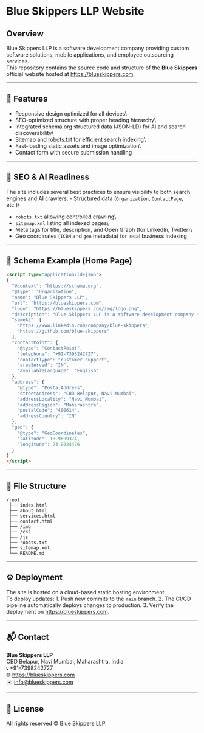 # Blue Skippers LLP Website

## Overview

Blue Skippers LLP is a software development company providing custom
software solutions, mobile applications, and employee outsourcing
services.\
This repository contains the source code and structure of the **Blue
Skippers** official website hosted at <https://blueskippers.com>.

------------------------------------------------------------------------

## 🧩 Features

-   Responsive design optimized for all devices\
-   SEO-optimized structure with proper heading hierarchy\
-   Integrated schema.org structured data (JSON-LD) for AI and search
    discoverability\
-   Sitemap and robots.txt for efficient search indexing\
-   Fast-loading static assets and image optimization\
-   Contact form with secure submission handling

------------------------------------------------------------------------

## 🧠 SEO & AI Readiness

The site includes several best practices to ensure visibility to both
search engines and AI crawlers: - Structured data (`Organization`,
`ContactPage`, etc.)\
- `robots.txt` allowing controlled crawling\
- `sitemap.xml` listing all indexed pages\
- Meta tags for title, description, and Open Graph (for LinkedIn,
Twitter)\
- Geo coordinates (`ICBM` and `geo` metadata) for local business
indexing

------------------------------------------------------------------------

## 📄 Schema Example (Home Page)

``` html
<script type="application/ld+json">
{
  "@context": "https://schema.org",
  "@type": "Organization",
  "name": "Blue Skippers LLP",
  "url": "https://blueskippers.com",
  "logo": "https://blueskippers.com/img/logo.png",
  "description": "Blue Skippers LLP is a software development company specializing in custom software, mobile apps, and employee outsourcing.",
  "sameAs": [
    "https://www.linkedin.com/company/blue-skippers",
    "https://github.com/blue-skippers"
  ],
  "contactPoint": {
    "@type": "ContactPoint",
    "telephone": "+91-7398242727",
    "contactType": "customer support",
    "areaServed": "IN",
    "availableLanguage": "English"
  },
  "address": {
    "@type": "PostalAddress",
    "streetAddress": "CBD Belapur, Navi Mumbai",
    "addressLocality": "Navi Mumbai",
    "addressRegion": "Maharashtra",
    "postalCode": "400614",
    "addressCountry": "IN"
  },
  "geo": {
    "@type": "GeoCoordinates",
    "latitude": 18.9699374,
    "longitude": 73.0224476
  }
}
</script>
```

------------------------------------------------------------------------

## 🧭 File Structure

    /root
     ├── index.html
     ├── about.html
     ├── services.html
     ├── contact.html
     ├── /img
     ├── /css
     ├── /js
     ├── robots.txt
     ├── sitemap.xml
     └── README.md

------------------------------------------------------------------------

## ⚙️ Deployment

The site is hosted on a cloud-based static hosting environment.\
To deploy updates: 1. Push new commits to the `main` branch. 2. The
CI/CD pipeline automatically deploys changes to production. 3. Verify
the deployment on <https://blueskippers.com>.

------------------------------------------------------------------------

## 📬 Contact

**Blue Skippers LLP**\
CBD Belapur, Navi Mumbai, Maharashtra, India\
📞 +91-7398242727\
🌐 <https://blueskippers.com>\
✉️ info@blueskippers.com

------------------------------------------------------------------------

## 🧾 License

All rights reserved © Blue Skippers LLP.
